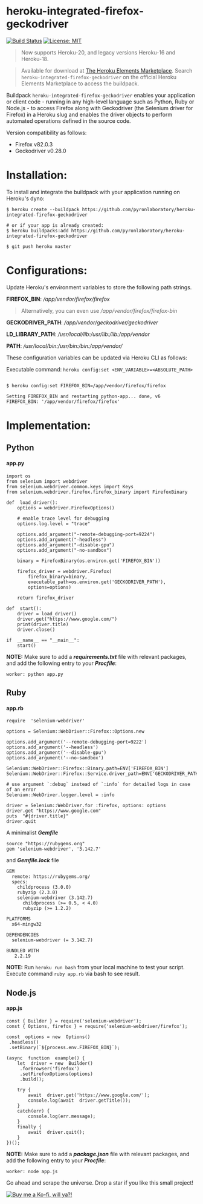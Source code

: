 
# heroku-integrated-firefox-geckodriver

[![Build Status](https://travis-ci.org/pyronlaboratory/heroku-integrated-firefox-geckodriver.svg?branch=master)](https://travis-ci.org/pyronlaboratory/heroku-integrated-firefox-geckodriver)
[![License: MIT](https://img.shields.io/badge/License-MIT-yellow.svg)](https://opensource.org/licenses/MIT)

> Now supports Heroku-20, and legacy versions Heroku-16 and Heroku-18.

> Available for download at [The Heroku Elements Marketplace](https://elements.heroku.com/). Search `heroku-integrated-firefox-geckodriver` on the official Heroku Elements Marketplace to access the buildpack.


Buildpack `heroku-integrated-firefox-geckodriver` enables your application or client code - running in any high-level language such as Python, Ruby or Node.js - to access Firefox along with Geckodriver (the Selenium driver for Firefox) in a Heroku slug and enables the driver objects to perform automated operations defined in the source code.

Version compatibility as follows:

- Firefox v82.0.3
- Geckodriver v0.28.0


# Installation:


To install and integrate the buildpack with your application running on Heroku's dyno:

```shell
$ heroku create --buildpack https://github.com/pyronlaboratory/heroku-integrated-firefox-geckodriver

# or if your app is already created:
$ heroku buildpacks:add https://github.com/pyronlaboratory/heroku-integrated-firefox-geckodriver

$ git push heroku master
```

# Configurations:

Update Heroku's environment variables to store the following path strings. 
                                
  
**FIREFOX_BIN**: */app/vendor/firefox/firefox*

> Alternatively, you can even use */app/vendor/firefox/firefox-bin*

**GECKODRIVER_PATH**: */app/vendor/geckodriver/geckodriver*

**LD_LIBRARY_PATH**: */usr/local/lib:/usr/lib:/lib:/app/vendor*

**PATH**: */usr/local/bin:/usr/bin:/bin:/app/vendor/*

                

These configuration variables can be updated via Heroku CLI as follows:

Executable command: `heroku config:set <ENV_VARIABLE>=<ABSOLUTE_PATH>`

```shell

$ heroku config:set FIREFOX_BIN=/app/vendor/firefox/firefox

Setting FIREFOX_BIN and restarting python-app... done, v6
FIREFOX_BIN: '/app/vendor/firefox/firefox'

```
# Implementation:

## Python

#### app.py
```
import os
from selenium import webdriver
from selenium.webdriver.common.keys import Keys
from selenium.webdriver.firefox.firefox_binary import FirefoxBinary

def  load_driver():
	options = webdriver.FirefoxOptions()
	
	# enable trace level for debugging 
	options.log.level = "trace"

	options.add_argument("-remote-debugging-port=9224")
	options.add_argument("-headless")
	options.add_argument("-disable-gpu")
	options.add_argument("-no-sandbox")

	binary = FirefoxBinary(os.environ.get('FIREFOX_BIN'))

	firefox_driver = webdriver.Firefox(
		firefox_binary=binary,
		executable_path=os.environ.get('GECKODRIVER_PATH'),
		options=options)

	return firefox_driver

def  start():
	driver = load_driver()
	driver.get("https://www.google.com/")
	print(driver.title)
	driver.close()

if  __name__ == "__main__":
	start()
```
**NOTE:** Make sure to add a ***requirements.txt*** file with relevant packages, and add the following entry to your ***Procfile***:
 
`worker: python app.py`


## Ruby

#### app.rb
```
require  'selenium-webdriver'

options = Selenium::WebDriver::Firefox::Options.new

options.add_argument('--remote-debugging-port=9222')
options.add_argument('--headless')
options.add_argument('--disable-gpu')
options.add_argument('--no-sandbox')

Selenium::WebDriver::Firefox::Binary.path=ENV['FIREFOX_BIN']
Selenium::WebDriver::Firefox::Service.driver_path=ENV['GECKODRIVER_PATH']
  
# use argument `:debug` instead of `:info` for detailed logs in case of an error
Selenium::WebDriver.logger.level = :info 

driver = Selenium::WebDriver.for :firefox, options: options
driver.get "https://www.google.com"
puts  "#{driver.title}"
driver.quit
```
A minimalist ***Gemfile*** 
```
source "https://rubygems.org"
gem 'selenium-webdriver', '3.142.7'
```
and ***Gemfile.lock*** file
```
GEM
  remote: https://rubygems.org/
  specs:
    childprocess (3.0.0)
    rubyzip (2.3.0)
    selenium-webdriver (3.142.7)
      childprocess (>= 0.5, < 4.0)
      rubyzip (>= 1.2.2)

PLATFORMS
  x64-mingw32

DEPENDENCIES
  selenium-webdriver (= 3.142.7)

BUNDLED WITH
   2.2.19

```
**NOTE:** Run `heroku run bash` from your local machine to test your script. Execute command  `ruby app.rb` via bash to see result.

## Node.js

#### app.js
```
const { Builder } = require('selenium-webdriver');
const { Options, firefox } = require('selenium-webdriver/firefox');

const  options = new  Options()
 .headless()
 .setBinary(`${process.env.FIREFOX_BIN}`);

(async  function  example() {
	let  driver = new  Builder()
	 .forBrowser('firefox')
	 .setFirefoxOptions(options)
	 .build();

	try {
		await  driver.get('https://www.google.com/');
		console.log(await  driver.getTitle());
	}
	catch(err) {
		console.log(err.message);
	}
	finally {
		await  driver.quit();
	}
})();
```
**NOTE:** Make sure to add a ***package.json*** file with relevant packages, and add the following entry to your ***Procfile***:
 
`worker: node app.js`


Go ahead and scrape the universe. Drop a star if you like this small project!

<a href="https://ko-fi.com/F1F1VEXA" target="_blank"><img src="https://prototypr-media.sfo2.digitaloceanspaces.com/wp-content/uploads/2020/09/06075602/C91A1CCC-AF29-432B-81F9-F2BA1220AFA7-1024x512-1.png" alt="Buy me a Ko-fi, will ya?!"/></a>
